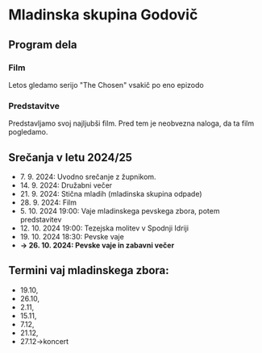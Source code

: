 # Mladinska skupina Godovič
## Program dela
### Film
Letos gledamo serijo "The Chosen" vsakič po eno epizodo
### Predstavitve
Predstavljamo svoj najljubši film. Pred tem je neobvezna naloga, da ta film pogledamo.

## Srečanja v letu 2024/25

- 7\. 9. 2024: Uvodno srečanje z župnikom.
- 14\. 9. 2024: Družabni večer
- 21\. 9. 2024: Stična mladih (mladinska skupina odpade)
- 28\. 9. 2024: Film
- 5\. 10. 2024 19:00: Vaje mladinskega pevskega zbora, potem predstavitev
- 12\. 10. 2024 19:00: Tezejska molitev v Spodnji Idriji
- 19\. 10. 2024 18:30: Pevske vaje
- **-\> 26\. 10. 2024: Pevske vaje in zabavni večer**

## Termini vaj mladinskega zbora:
- 19\.10, 
- 26\.10, 
- 2\.11, 
- 15\.11, 
- 7\.12, 
- 21\.12, 
- 27\.12->koncert
